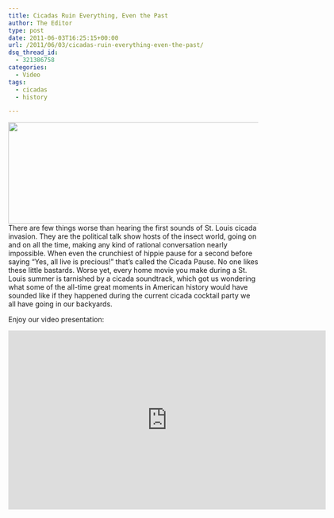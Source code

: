 ```yaml
---
title: Cicadas Ruin Everything, Even the Past
author: The Editor
type: post
date: 2011-06-03T16:25:15+00:00
url: /2011/06/03/cicadas-ruin-everything-even-the-past/
dsq_thread_id:
  - 321386758
categories:
  - Video
tags:
  - cicadas
  - history

---
```

[<img class="aligncenter size-full wp-image-10087" title="cicadas" src="http://media.punchingkitty.com/wordpress/2011/06/cicadas1.jpeg" alt="" width="600" height="204" />][1]There are few things worse than hearing the first sounds of St. Louis cicada invasion. They are the political talk show hosts of the insect world, going on and on all the time, making any kind of rational conversation nearly impossible. When even the crunchiest of hippie pause for a second before saying &#8220;Yes, all live is precious!&#8221; that&#8217;s called the Cicada Pause. No one likes these little bastards. Worse yet, every home movie you make during a St. Louis summer is tarnished by a cicada soundtrack, which got us wondering what some of the all-time great moments in American history would have sounded like if they happened during the current cicada cocktail party we all have going in our backyards.

Enjoy our video presentation:

<div class="embed-vimeo" style="text-align: center;">
  <iframe src="https://player.vimeo.com/video/24618282" width="640" height="360" frameborder="0" webkitallowfullscreen mozallowfullscreen allowfullscreen></iframe>
</div>

&nbsp;

 [1]: http://media.punchingkitty.com/wordpress/2011/06/cicadas1.jpeg